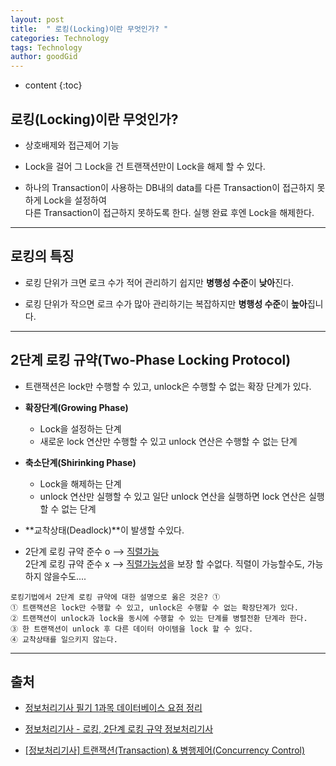 ```yaml
---
layout: post
title:  " 로킹(Locking)이란 무엇인가? "
categories: Technology
tags: Technology
author: goodGid
---
```

* content
{:toc}

## 로킹(Locking)이란 무엇인가?

* 상호배제와 접근제어 기능

* Lock을 걸어 그 Lock을 건 트랜잭션만이 Lock을 해제 할 수 있다.

* 하나의 Transaction이 사용하는 DB내의 data를 다른 Transaction이 접근하지 못하게 Lock을 설정하여 <br> 다른 Transaction이 접근하지 못하도록 한다. 실행 완료 후엔 Lock을 해제한다.









---

## 로킹의 특징

* 로킹 단위가 크면 로크 수가 적어 관리하기 쉽지만 **병행성 수준**이 **낮아**진다.

* 로킹 단위가 작으면 로크 수가 많아 관리하기는 복잡하지만 **병행성 수준**이 **높아**집니다.
 


---


## 2단계 로킹 규약(Two-Phase Locking Protocol)

* 트랜잭션은 lock만 수행할 수 있고, unlock은 수행할 수 없는 확장 단계가 있다.

* **확장단계(Growing Phase)** 
    - Lock을 설정하는 단계
    - 새로운 lock 연산만 수행할 수 있고 unlock 연산은 수행할 수 없는 단계

* **축소단계(Shirinking Phase)**
    - Lock을 해제하는 단계
    - unlock 연산만 실행할 수 있고 일단 unlock 연산을 실행하면 lock 연산은 실행할 수 없는 단계

* **교착상태(Deadlock)**이 발생할 수있다.

* 2단계 로킹 규약 준수 o --> [직렬가능](https://goodgid.github.io/Concurrency-Control/#%EB%B3%91%ED%96%89%EC%88%98%ED%96%89%EA%B3%BC-%EC%A7%81%EB%A0%AC%EC%84%B1) <br> 2단계 로킹 규약 준수 x --> [직렬가능성](https://goodgid.github.io/Concurrency-Control/#%EB%B3%91%ED%96%89%EC%88%98%ED%96%89%EA%B3%BC-%EC%A7%81%EB%A0%AC%EC%84%B1)을 보장 할 수없다. 직렬이 가능할수도, 가능하지 않을수도....




```
로킹기법에서 2단계 로킹 규약에 대한 설명으로 옳은 것은? ①
① 트랜잭션은 lock만 수행할 수 있고, unlock은 수행할 수 없는 확장단계가 있다.
② 트랜잭션이 unlock과 lock을 동시에 수행할 수 있는 단계를 병렬전환 단계라 한다.
③ 한 트랜잭션이 unlock 후 다른 데이터 아이템을 lock 할 수 있다.
④ 교착상태를 일으키지 않는다.
```




---

## 출처

* [정보처리기사 필기 1과목 데이터베이스 요점 정리](http://yoondoyeon.tistory.com/entry/1과목-데이터베이스-요점-정리)

* [정보처리기사 - 로킹, 2단계 로킹 규약   정보처리기사](http://blog.naver.com/PostView.nhn?blogId=agopwns&logNo=220998413801&redirect=Dlog&widgetTypeCall=true)

* [[정보처리기사] 트랜잭션(Transaction) & 병행제어(Concurrency Control)](http://kdh2625.tistory.com/138)